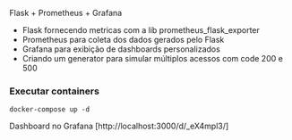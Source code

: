 Flask + Prometheus + Grafana

- Flask fornecendo metricas com a lib prometheus_flask_exporter
- Prometheus para coleta dos dados gerados pelo Flask
- Grafana para exibição de dashboards personalizados
- Criando um generator para simular múltiplos acessos com code 200 e 500


### Executar containers
```
docker-compose up -d
```

Dashboard no Grafana
[http://localhost:3000/d/_eX4mpl3/]